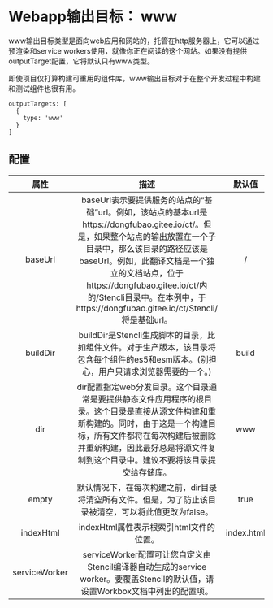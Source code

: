 # Webapp输出目标： www

www输出目标类型是面向web应用和网站的，托管在http服务器上，它可以通过预渲染和service workers使用，就像你正在阅读的这个网站。如果没有提供outputTarget配置，它将默认只有www类型。

即使项目仅打算构建可重用的组件库，www输出目标对于在整个开发过程中构建和测试组件也很有用。

```
outputTargets: [
  {
    type: 'www'
  }
]
```

## 配置


|   属性     |                 描述 |                   默认值 | 
| :----:       | :----:              | :----:                    |
|baseUrl |  baseUrl表示要提供服务的站点的“基础”url。例如，该站点的基本url是https://dongfubao.gitee.io/ct/。但是，如果整个站点的输出放置在一个子目录中，那么该目录的路径应该是baseUrl。例如，此翻译文档是一个独立的文档站点，位于https://dongfubao.gitee.io/ct/内的/Stencli目录中。在本例中，于https://dongfubao.gitee.io/ct/Stencli/将是基础url。   | / | 
|buildDir | buildDir是Stencli生成脚本的目录，比如组件文件。对于生产版本，该目录将包含每个组件的es5和esm版本。(别担心，用户只请求浏览器需要的一个。)    | build | 
|dir |   dir配置指定web分发目录。这个目录通常是要提供静态文件应用程序的根目录。这个目录是直接从源文件构建和重新构建的。同时，由于这是一个构建目标，所有文件都将在每次构建后被删除并重新构建，因此最好总是将源文件复制到这个目录中。建议不要将该目录提交给存储库。  | www | 
| empty|  默认情况下，在每次构建之前，dir目录将清空所有文件。但是，为了防止该目录被清空，可以将此值更改为false。   | true | 
|indexHtml |  indexHtml属性表示根索引html文件的位置。   | index.html | 
|serviceWorker |  serviceWorker配置可让您自定义由Stencil编译器自动生成的service worker。要覆盖Stencil的默认值，请设置Workbox文档中列出的配置项。   |  | 
